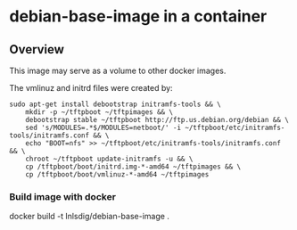 debian-base-image in a container
===============================

Overview
--------

This image may serve as a volume to other docker
images.

The vmlinuz and initrd files were created by:

    sudo apt-get install debootstrap initramfs-tools && \
        mkdir -p ~/tftpboot ~/tftpimages && \
        debootstrap stable ~/tftpboot http://ftp.us.debian.org/debian && \
        sed 's/MODULES=.*$/MODULES=netboot/' -i ~/tftpboot/etc/initramfs-tools/initramfs.conf && \
        echo "BOOT=nfs" >> ~/tftpboot/etc/initramfs-tools/initramfs.conf && \
        chroot ~/tftpboot update-initramfs -u && \
        cp /tftpboot/boot/initrd.img-*-amd64 ~/tftpimages && \
        cp /tftpboot/boot/vmlinuz-*-amd64 ~/tftpimages

### Build image with docker

docker build -t lnlsdig/debian-base-image .
